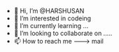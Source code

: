 - 👋 Hi, I’m @HARSHUSAN
- 👀 I’m interested in codeing
- 🌱 I’m currently learning ...
- 💞️ I’m looking to collaborate on .....
- 📫 How to reach me ---> mail


<!---
HARSHUSAN/HARSHUSAN is a ✨ special ✨ repository because its `README.md` (this file) appears on your GitHub profile.
You can click the Preview link to take a look at your changes.
--->
